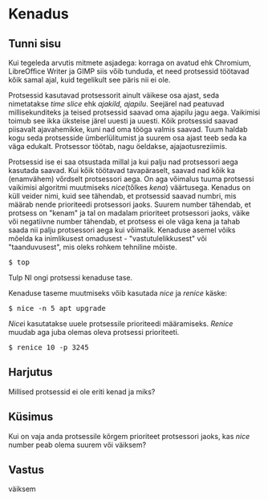 # Kenadus

## Tunni sisu

Kui tegeleda arvutis mitmete asjadega: korraga on avatud ehk Chromium, LibreOffice Writer ja GIMP siis vőib tunduda, et need protsessid töötavad kőik samal ajal, kuid tegelikult see päris nii ei ole.

Protsessid kasutavad protsessorit ainult väikese osa ajast, seda nimetatakse *time slice* ehk *ajakild, ajapilu*. Seejärel nad peatuvad millisekunditeks ja teised protsessid saavad oma ajapilu jagu aega. Vaikimisi toimub see ikka üksteise järel uuesti ja uuesti. Kőik protsessid saavad piisavalt ajavahemikke, kuni nad oma tööga valmis saavad. Tuum haldab kogu seda protsesside ümberlülitumist ja suurem osa ajast teeb seda ka väga edukalt. Protsessor töötab, nagu öeldakse, ajajaotusreziimis.

Protsessid ise ei saa otsustada millal ja kui palju nad protsessori aega kasutada saavad. Kui kőik töötavad tavapäraselt, saavad nad kőik ka (enamvähem) vőrdselt protsessori aega. On aga vőimalus tuuma protsessi vaikimisi algoritmi muutmiseks *nice*(tőlkes *kena*) väärtusega. Kenadus on küll veider nimi, kuid see tähendab, et protsessid saavad numbri, mis määrab nende prioriteedi protsessori jaoks. Suurem number tähendab, et protsess on "kenam" ja tal on madalam prioriteet protsessori jaoks, väike vői negatiivne number tähendab, et protsess ei ole väga kena ja tahab saada nii palju protsessori aega kui vőimalik. Kenaduse asemel võiks mõelda ka inimlikusest omadusest - "vastutulelikkusest" või "taanduvusest", mis oleks rohkem tehniline mõiste.

<pre>$ top</pre>

Tulp NI ongi protsessi kenaduse tase.

Kenaduse taseme muutmiseks vőib kasutada *nice* ja *renice* käske:

<pre>$ nice -n 5 apt upgrade</pre>

*Nice*i kasutatakse uuele protsessile prioriteedi määramiseks. *Renice* muudab aga juba olemas oleva protsessi prioriteeti.

<pre>$ renice 10 -p 3245</pre>

## Harjutus

Millised protsessid ei ole eriti kenad ja miks?

## Küsimus

Kui on vaja anda protsessile kõrgem prioriteet protsessori jaoks, kas *nice* number peab olema suurem vői väiksem?

## Vastus

väiksem
